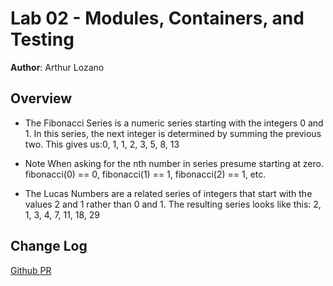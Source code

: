 # Lab 02 - Modules, Containers, and Testing

**Author**: Arthur Lozano

## Overview
- The Fibonacci Series is a numeric series starting with the integers 0 and 1. In this series, the next integer is determined by summing the previous two. This gives us:0, 1, 1, 2, 3, 5, 8, 13

* Note When asking for the nth number in series presume starting at zero.
fibonacci(0) == 0, fibonacci(1) == 1, fibonacci(2) == 1, etc.

- The Lucas Numbers are a related series of integers that start with the values 2 and 1 rather than 0 and 1. The resulting series looks like this:
2, 1, 3, 4, 7, 11, 18, 29


## Change Log
[Github PR]()